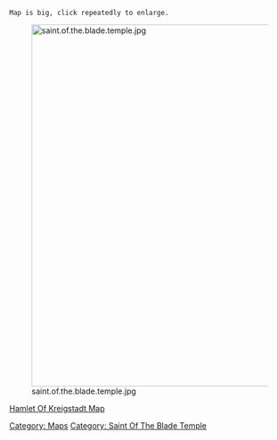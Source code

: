 `Map is big, click repeatedly to enlarge.`

<figure>
<img src="saint.of.the.blade.temple.jpg"
title="saint.of.the.blade.temple.jpg" width="650"
alt="saint.of.the.blade.temple.jpg" />
<figcaption
aria-hidden="true">saint.of.the.blade.temple.jpg</figcaption>
</figure>

[Hamlet Of Kreigstadt Map](Hamlet_Of_Kreigstadt_Map "wikilink")  

[Category: Maps](Category:_Maps "wikilink") [Category: Saint Of The
Blade Temple](Category:_Saint_Of_The_Blade_Temple "wikilink")
